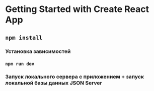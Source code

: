 # Getting Started with Create React App


## `npm install`
### Установка зависимостей


### `npm run dev`
### Запуск локального сервера с приложением + запуск локальной базы данных JSON Server

